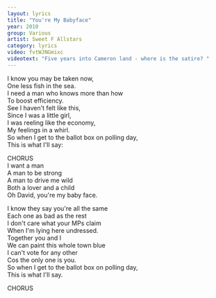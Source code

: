 ```yaml
---
layout: lyrics
title: "You're My Babyface"
year: 2010
group: Various
artist: Sweet F Allstars
category: lyrics
video: fvtWJNGmixc
videotext: "Five years into Cameron land - where is the satire?	"
---
```

I know you may be taken now,  
One less fish in the sea.  
I need a man who knows more than how  
To boost efficiency.  
See I haven't felt like this,  
Since I was a little girl,  
I was reeling like the economy,  
My feelings in a whirl.  
So when I get to the ballot box on polling day,  
This is what I'll say:  

CHORUS  
I want a man  
A man to be strong  
A man to drive me wild  
Both a lover and a child  
Oh David, you're my baby face.  

I know they say you're all the same  
Each one as bad as the rest  
I don't care what your MPs claim  
When I'm lying here undressed.  
Together you and I  
We can paint this whole town blue  
I can't vote for any other  
Cos the only one is you.  
So when I get to the ballot box on polling day,  
This is what I'll say.  

CHORUS  